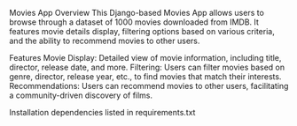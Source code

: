 Movies App
Overview
This Django-based Movies App allows users to browse through a dataset of 1000 movies downloaded from IMDB. It features movie details display, filtering options based on various criteria, and the ability to recommend movies to other users.

Features
Movie Display: Detailed view of movie information, including title, director, release date, and more.
Filtering: Users can filter movies based on genre, director, release year, etc., to find movies that match their interests.
Recommendations: Users can recommend movies to other users, facilitating a community-driven discovery of films.

Installation
dependencies listed in requirements.txt
